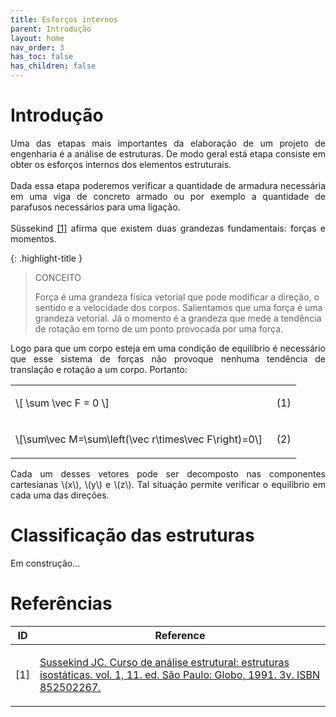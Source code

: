 ```yaml
---
title: Esforços internos
parent: Introdução
layout: home
nav_order: 3
has_toc: false
has_children: false
---
```


<!--Don't delete this script-->
<script src = "https://polyfill.io/v3/polyfill.min.js?features=es6"></script>
<script id = "MathJax-script" async src="https://cdn.jsdelivr.net/npm/mathjax@3/es5/tex-mml-chtml.js"></script>
<!--Don't delete this script-->

<h1>Introdução</h1>

<p align="justify">
  Uma das etapas mais importantes da elaboração de um projeto de engenharia é a análise de estruturas. De modo geral está etapa consiste em obter os esforços internos dos elementos estruturais.
  <br><br>
  Dada essa etapa poderemos verificar a quantidade de armadura necessária em uma viga de concreto armado ou por exemplo a quantidade de parafusos necessários para uma ligação.
  <br><br>
  Süssekind <a href="#ref1">[1]</a> afirma que existem duas grandezas fundamentais: forças e momentos. 
</p>

{: .highlight-title }
> CONCEITO
>
> Força é uma grandeza física vetorial que pode modificar a direção, o sentido e a velocidade dos corpos. Salientamos que uma força é uma grandeza vetorial.
> Já o momento é a grandeza que mede a tendência de rotação em torno de um ponto provocada por uma força.

<p align="justify">
  Logo para que um corpo esteja em uma condição de equilíbrio é necessário que esse sistema de forças não provoque nenhuma tendência de translação e rotação a um corpo. Portanto:
</p>

<table style = "width:100%">
    <tr>
        <td style="width: 90%;">\[ \sum \vec F = 0 \]</td>
        <td style="width: 10%;"><p align = "right" id = "eq1">(1)</p></td>
    </tr>
    <tr>
        <td style="width: 90%;">\[\sum\vec M=\sum\left(\vec r\times\vec F\right)=0\]</td>
        <td style="width: 10%;"><p align = "right" id = "eq2">(2)</p></td>
    </tr>
</table>

<p align="justify">
  Cada um desses vetores pode ser decomposto nas componentes cartesianas \(x\), \(y\) e \(z\). Tal situação permite verificar o equilíbrio em cada uma das direções.
</p>

<h1>Classificação das estruturas</h1>

<p align="justify">
  Em construção...
</p>

<h1>Referências</h1>

<table>
    <thead>
        <tr>
            <th>ID</th>
            <th>Reference</th>
        </tr>
    </thead>
    <tbody>
        <tr>
            <td><p align = "center" id = "ref1">[1]</p></td>
            <td><p align = "left"><a href="https://doi.org/10.1007/s00521-016-2328-2" target="_blank" rel="noopener noreferrer">Sussekind JC. Curso de análise estrutural: estruturas isostáticas. vol. 1, 11. ed. São Paulo: Globo, 1991. 3v. ISBN 852502267.</a></p></td>
        </tr>
    </tbody>
</table>
